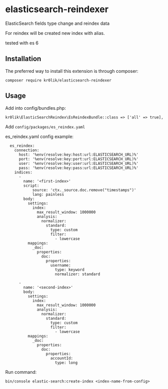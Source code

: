 # elasticsearch-reindexer
ElasticSearch fields type change and reindex data

For reindex will be created new index with alias.

tested with es 6

## Installation

The preferred way to install this extension is through composer:
```
composer require kr0lik/elasticsearch-reindexer
```

## Usage
Add into config/bundles.php:
```
kr0lik\ElasticSearchReindex\EsReindexBundle::class => ['all' => true],
```

Add `config/packages/es_reindex.yaml`

es_reindex.yaml config example:
```
  es_reindex:
    connection:
      host: '%env(resolve:key:host:url:ELASTICSEARCH_URL)%'
      port: '%env(resolve:key:port:url:ELASTICSEARCH_URL)%' 
      user: '%env(resolve:key:user:url:ELASTICSEARCH_URL)%'
      pass: '%env(resolve:key:pass:url:ELASTICSEARCH_URL)%'
    indices:
      -
        name: '<first-index>'
        script:
            source: 'ctx._source.doc.remove("timestamps")'
            lang: painless
        body:
          settings:
            index:
              max_result_window: 1000000
              analysis:
                normalizer:
                  standard:
                    type: custom
                    filter:
                      - lowercase
          mappings:
            _doc:
              properties:
                doc:
                  properties:
                    username:
                      type: keyword
                      normalizer: standard

      -
        name: '<second-index>'
        body:
          settings:
            index:
              max_result_window: 1000000
              analysis:
                normalizer:
                  standard:
                    type: custom
                    filter:
                      - lowercase
          mappings:
            _doc:
              properties:
                doc:
                  properties:
                    accountId:
                      type: long
```

Run command:
```
bin/console elastic-search:create-index <index-name-from-config>
```
